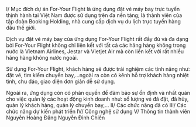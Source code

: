 I/ Mục đích dự án
For-Your Flight là ứng dụng đặt vé máy bay trực tuyến thịnh hành tại Việt Nam được sử dụng trên đa nền tảng; là thành viên của tập đoàn Booking Holding, nhà cung cấp dịch vụ du lịch trực tuyến hàng đầu thế giới.

Dịch vụ đặt vé máy bay của ứng dụng For-Your Flight rất đầy đủ và đa dạng bởi For-Your Flight không chỉ liên kết với tất cả các hãng hàng không trong nước là Vietnam Airlines, Jestar và Vietjet Air mà còn liên kết với rất nhiều hãng hàng không nước ngoài.

Sử dụng For-Your Flight, khách hàng sẽ được trải nghiệm các tính năng như: đặt vé, tìm kiếm chuyến bay,...ngoài ra còn có kênh hỗ trợ khách hàng nhiệt tình, chu đáo, giao diện đơn giản dễ sử dụng.

Ngoài ra, ứng dụng còn có phân quyền để đảm bảo sự ổn định và nhất quán cho việc quản lý các hoạt động kinh doanh như: số lượng vé đã đặt, đã hủy, quản lý khách hàng, quản lý chuyến bay,...
II/ Các chức năng đã có
III/ Các chức năng dự kiến phát triển 
IV/ Công nghệ sử dụng
V/ Thông tin thành viên
Nguyễn Hoàng Đăng 
Nguyễn Đình Chiến
